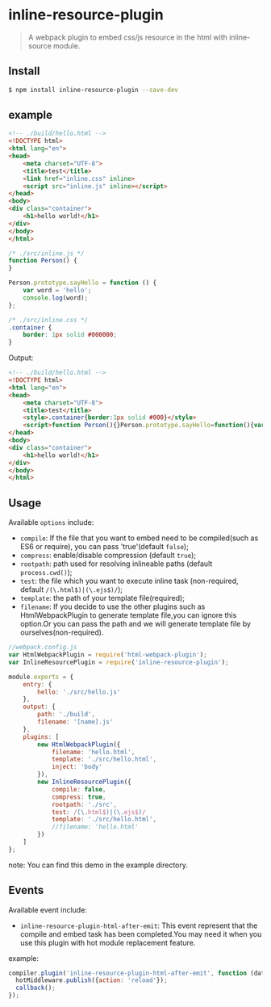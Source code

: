 # inline-resource-plugin
> A webpack plugin to embed css/js resource in the html with inline-source module.

## Install

```bash
$ npm install inline-resource-plugin --save-dev
```

## example

```html
<!-- ./build/hello.html -->
<!DOCTYPE html>
<html lang="en">
<head>
    <meta charset="UTF-8">
    <title>test</title>
    <link href="inline.css" inline>
    <script src="inline.js" inline></script>
</head>
<body>
<div class="container">
    <h1>hello world!</h1>
</div>
</body>
</html>
```

```js
/* ./src/inline.js */
function Person() {
}

Person.prototype.sayHello = function () {
    var word = 'hello';
    console.log(word);
};
```

```css
/* ./src/inline.css */
.container {
    border: 1px solid #000000;
}
```

Output:
```html
<!-- ./build/hello.html -->
<!DOCTYPE html>
<html lang="en">
<head>
    <meta charset="UTF-8">
    <title>test</title>
    <style>.container{border:1px solid #000}</style>
    <script>function Person(){}Person.prototype.sayHello=function(){var o="hello";console.log(o)};</script>
</head>
<body>
<div class="container">
    <h1>hello world!</h1>
</div>
</body>
</html>
```

## Usage
Available `options` include:
- `compile`: If the file that you want to embed need to be compiled(such as ES6 or require), you can pass 'true'(default `false`);
- `compress`: enable/disable compression (default `true`);
- `rootpath`: path used for resolving inlineable paths (default `process.cwd()`);
- `test`: the file which you want to execute inline task (non-required, default `/(\.html$)|(\.ejs$)/`);
- `template`: the path of your template file(required);
- `filename`: If you decide to use the other plugins such as HtmlWebpackPlugin to generate template file,you can ignore this option.Or you can pass the path and we will generate template file by ourselves(non-required).

```javascript
//webpack.config.js
var HtmlWebpackPlugin = require('html-webpack-plugin');
var InlineResourcePlugin = require('inline-resource-plugin');

module.exports = {
    entry: {
        hello: './src/hello.js'
    },
    output: {
        path: './build',
        filename: '[name].js'
    },
    plugins: [
        new HtmlWebpackPlugin({
            filename: 'hello.html',
            template: './src/hello.html',
            inject: 'body'
        }),
        new InlineResourcePlugin({
            compile: false,
            compress: true,
            rootpath: './src',
            test: /(\.html$)|(\.ejs$)/
            template: './src/hello.html',
            //filename: 'hello.html'
        })
    ]
};
```
note: You can find this demo in the example directory.

## Events
Available event include:
- `inline-resource-plugin-html-after-emit`: This event represent that the compile and embed task has been completed.You may need it when you use this plugin with hot module replacement feature.

example:
```javascript
compiler.plugin('inline-resource-plugin-html-after-emit', function (data, callback) {
  hotMiddleware.publish({action: 'reload'});
  callback();
});
```
